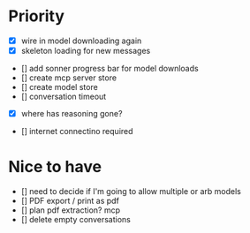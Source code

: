 # Priority

- [x] wire in model downloading again
- [x] skeleton loading for new messages
- [] add sonner progress bar for model downloads
- [] create mcp server store
- [] create model store
- [] conversation timeout
- [x] where has reasoning gone?
- [] internet connectino required

# Nice to have

- [] need to decide if I'm going to allow multiple or arb models
- [] PDF export / print as pdf
- [] plan pdf extraction? mcp
- [] delete empty conversations
